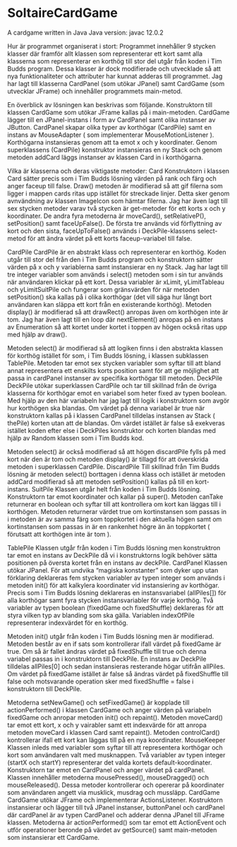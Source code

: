 # SoltaireCardGame
A cardgame written in Java
Java version:
javac 12.0.2 

Hur är programmet organiserat i stort:
Programmet innehåller 9 stycken klasser där framför allt klassen som representerar ett kort samt alla klasserna som representerar en korthög till stor del utgår från koden i Tim Budds program. Dessa klasser är dock modifierade och utvecklade så att nya funktionaliteter och attributer har kunnat adderas till programmet. Jag har lagt till klasserna CardPanel (som utökar JPanel) samt CardGame (som utvecklar JFrame) och innehåller programmets main-metod. 

En överblick av lösningen kan beskrivas som följande. Konstruktorn till klassen CardGame som utökar JFrame kallas på i main-metoden. CardGame lägger till en JPanel-instans i form av CardPanel samt olika instanser av JButton. CardPanel skapar olika typer av korthögar (CardPile) samt en instans av MouseAdapter ( som implementerar MouseMotionListener ). Korthögarna instansieras genom att ta emot x och y koordinater. Genom superklassens (CardPile) konstruktor instansieras en ny Stack och genom metoden addCard läggs instanser av klassen Card in i korthögarna. 

Vilka är klasserna och deras viktigaste metoder:
Card
Konstruktorn i klassen Card sätter precis som i Tim Budds lösning värden på rank och färg och anger faceup till false. Draw() metoden är modifierad så att gif filerna som ligger i mappen cards ritas upp istället för streckade linjer. Detta sker genom avnvändning av klassen ImageIcon som hämtar filerna. Jag har även lagt till sex stycken metoder varav två stycken är get-metoder för ett korts x och y koordinater. De andra fyra metoderna är moveCard(), setRelativeP(), setPosition() samt faceUpFalse(). De första tre används vid förflyttning av kort och den sista, faceUpToFalse() används i DeckPile-klassens select-metod för att ändra värdet på ett korts faceup-variabel till false. 

CardPile
CardPile är en abstrakt klass och representerar en korthög. Koden utgår till stor del från den i Tim Budds program och konstruktorn sätter värden på x och y variablerna samt instansierar en ny Stack. Jag har lagt till tre integer variabler som används i select() metoden som i sin tur används när användaren klickar på ett kort. Dessa variabler är xLimit, yLimitTableau och yLimitSuitPile och fungerar som gränsvärden för när metoden setPosition() ska kallas på i olika korthögar (det vill säga hur långt bort användaren kan släppa ett kort från en existerande korthög). Metoden display() är modifierad så att drawRect() anropas även om korthögen inte är tom. Jag har även lagt till en loop där nextElement() anropas på en instans av Enumeration så att kortet under kortet i toppen av högen också ritas upp med hjälp av draw().

Metoden select() är modifierad så att logiken finns i den abstrakta klassen för korthög istället för som, i Tim Budds lösning, i klassen subklassen TablePile. Metoden tar emot sex stycken variabler som syftar till att bland annat representera ett enskilts korts position samt för att ge möjlighet att passa in cardPanel instanser av specifika korthögar till metoden. 
DeckPile
DeckPile utökar superklassen CardPile och tar till skillnad från de övriga klasserna för korthögar emot en variabel som heter fixed av typen boolean. Med hjälp av den här variabeln har jag lagt till logik i konstruktorn som avgör hur korthögen ska blandas. Om värdet på denna variabel är true när konstruktorn kallas på i klassen CardPanel tilldelas instansen av Stack ( thePile)  korten utan att de blandas. Om värdet istället är false så exekveras istället koden efter else i DeckPiles konstruktor och korten blandas med hjälp av Random klassen som i Tim Budds kod. 

Metoden select() är också modifierad så att högen discardPile fylls på med kort när den är tom och metoden display() är tillagd för att överskrida metoden i superklassen CardPile. 
DiscardPile
Till skillnad från Tim Budds lösning är metoden select() borttagen i denna klass och istället är metoden addCard modifierad så att metoden setPosition() kallas på till en kort-instans.
SuitPile
Klassen utgår helt från koden i Tim Budds lösning. Konstruktorn tar emot koordinater och kallar på super(). Metoden canTake returnerar en boolean och syftar till att kontrollera om kort kan läggas till i korthögen. Metoden returnerar värdet true om kortinstansen som passas in i metoden är av samma färg som toppkortet i den aktuella högen samt om kortinstansen som passas in är en rankenhet högre än än toppkortet ( förutsatt att korthögen inte är tom ).

TablePile
Klassen utgår från koden i Tim Budds lösning men konstruktron tar emot en instans av DeckPile då vi i konstruktorns logik behöver sätta positionen på översta kortet från en instans av deckPile.
CardPanel
Klassen utökar JPanel. För att undvika “magiska konstanter” som dyker upp utan förklaring deklareras fem stycken variabler av typen integer som används i metoden init() för att kalkylera koordinater vid instansiering av korthögar. Precis som i Tim Budds lösning deklareras en instansvariabel (allPiles[]) för alla korthögar samt fyra stycken instansvariabler för varje korthög. Två variabler av typen boolean (fixedGame och fixedShuffle) deklareras för att styra vilken typ av blanding som ska gälla. Variablen indexOfPile representerar indexvärdet för en korthög.

Metoden init() utgår från koden i Tim Budds lösning men är modifierad. Metoden består av en if sats som kontrollerar ifall värdet på fixedGame är true. Om så är fallet ändras värdet på fixedShuffle till true och denna variabel passas in i konstruktorn till DeckPile. En instans av DeckPile tilldelas allPiles[0] och sedan instansieras resterande högar utifrån allPiles. 
Om värdet på fixedGame istället är false så ändras värdet på fixedShuffle till false och motsvarande operation sker med fixedShuffle = false i konstruktorn till DeckPile.

Metoderna setNewGame() och setFixedGame() är kopplade till actionPerformed() i klassen CardGame och anger värden på variabeln fixedGame och anropar metoden init() och repaint(). Metoden moveCard() tar emot ett kort, x och y vairabler samt ett indexvärde för att anropa metoden moveCard i klassen Card samt repaint(). Metoden controlCard() kontrollerar ifall ett kort kan läggas till på en nya koordinater. 
MouseKeeper
Klassen inleds med variabler som syftar till att representera korthögar och kort som användaren valt med musknappen. Två variabler av typen integer (startX och startY) representerar det valda kortets default-koordinater. Konstruktorn tar emot en CardPanel och anger värdet på cardPanel. Klassen innehåller metoderna mousePressed(), mouseDragged() och mouseReleased(). Dessa metoder kontrollerar och opererar på koordinater som användaren angett via musklick, musdrag och mussläpp.
CardGame
CardGame utökar JFrame och implementerar ActionsListener. Kostruktorn instansierar och lägger till två JPanel instanser,  buttonPanel och cardPanel där cardPanel är av typen CardPanel och adderar denna JPanel till JFrame klassen. Metoderna är actionPerformed() som tar emot ett ActionEvent och utför operationer beronde på värdet av getSource() samt main-metoden som instansierar ett CardGame.
